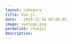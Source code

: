 ```yaml
---
layout: category
title: Vue.js
date:   2019-12-16 09:00:05 
image: vuelogo.png
permalink: /vuejs/
description: 
---
```

